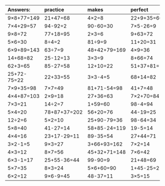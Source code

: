 | Answers: | practice | makes | perfect | ! |
| :--- | :--- | :--- | :--- | :--- |
| 9×8+77=149 | 21+47=68 | 4×2=8 | 22+9+35=66 | 82-61=21 | 
| 7×4+29=57 | 94-92=2 | 90-60=30 | 7×5-26=9 | 88+89+12=189 | 
| 9×8=72 | 77+18=95 | 2×3=6 | 9+63=72 | 36÷4=9 | 
| 5×6=30 | 8÷4=2 | 81÷9=9 | 11+20=31 | 59+76-76=59 | 
| 6×9+89=143 | 63÷7=9 | 48+42+79=169 | 4×9=36 | 64-19=45 | 
| 14+68=82 | 25-12=13 | 3×3=9 | 8+66=74 | 7×9+72=135 | 
| 62+3=65 | 85-27=58 | 12+10=22 | 51+37+81=169 | 89-72=17 | 
| 25+72-75=22 | 22+33=55 | 3×3-4=5 | 68+14=82 | 8×5=40 | 
| 7×9+35=98 | 7×7=49 | 81+71-54=98 | 41+7=48 | 10-6=4 | 
| 4×4+87=103 | 2×9=18 | 27+36=63 | 7×2+70=84 | 70-62=8 | 
| 7×3=21 | 14÷2=7 | 1+59=60 | 98-4=94 | 55+28=83 | 
| 5×4=20 | 78+87+37=202 | 56+20=76 | 44-19=25 | 4×5-7=13 | 
| 12÷2=6 | 5×2=10 | 25+90-79=36 | 98-64=34 | 18+51=69 | 
| 5×8=40 | 41-27=14 | 58+85-24=119 | 19-5=14 | 9×2=18 | 
| 4×4=16 | 23+17-29=11 | 89-35=54 | 27+44=71 | 10-2=8 | 
| 3×2-1=5 | 9×3=27 | 3+66+93=162 | 7×2=14 | 11+49=60 | 
| 4×3=12 | 8×7=56 | 45+32+71=148 | 7×6=42 | 2×4+10=18 | 
| 6×3-1=17 | 25+55-36=44 | 99-90=9 | 21+48=69 | 85-21=64 | 
| 5×7=35 | 8×3=24 | 5×6+60=90 | 1+45-25=21 | 2×7-7=7 | 
| 6×2=12 | 9×6-9=45 | 48-37=11 | 3×5=15 | 6×8=48 | 
